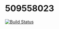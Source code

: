 # 509558023
[![Build Status](https://travis-ci.com/mrjerryzeng/509558023.svg?branch=main)](https://travis-ci.com/mrjerryzeng/509558023)
